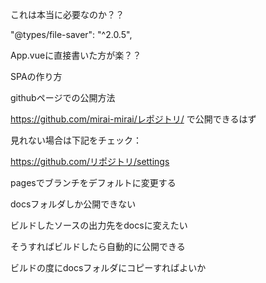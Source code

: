 
これは本当に必要なのか？？

"@types/file-saver": "^2.0.5",

App.vueに直接書いた方が楽？？

SPAの作り方

githubページでの公開方法

https://github.com/mirai-mirai/レポジトリ/
で公開できるはず

見れない場合は下記をチェック：

https://github.com/リポジトリ/settings

pagesでブランチをデフォルトに変更する

docsフォルダしか公開できない

ビルドしたソースの出力先をdocsに変えたい

そうすればビルドしたら自動的に公開できる

ビルドの度にdocsフォルダにコピーすればよいか


